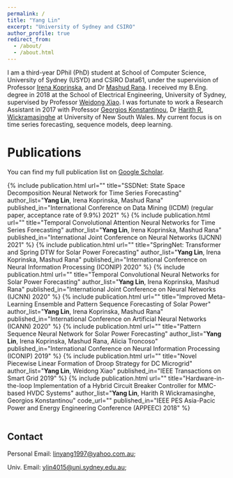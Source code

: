 ```yaml
---
permalink: /
title: "Yang Lin"
excerpt: "University of Sydney and CSIRO"
author_profile: true
redirect_from: 
  - /about/
  - /about.html
---
```


I am a third-year DPhil (PhD) student at School of Computer Science, University of Sydney (USYD) and CSIRO Data61, under the supervision of Professor [Irena Koprinska](https://www.sydney.edu.au/engineering/about/our-people/academic-staff/irena-koprinska.html), and Dr [Mashud Rana](https://people.csiro.au/r/m/mdmashud-rana). I received my B.Eng. degree in 2018 at the School of Electrical Engineering, University of Sydney, supervised by Professor [Weidong Xiao](https://www.sydney.edu.au/engineering/about/our-people/academic-staff/weidong-xiao.html). I was fortunate to work a Research Assistant  in 2017 with Professor [Georgios Konstantinou](https://research.unsw.edu.au/people/dr-georgios-konstantinou), Dr [Harith R. Wickramasinghe](https://www.unsw.edu.au/engineering/our-people/harith-wickramasinghe) at University of New South Wales. 
My current focus is on time series forecasting, sequence models, deep learning.


Publications
======
You can find my full publication list on [Google Scholar](https://scholar.google.com/citations?user=PoAvGRMAAAAJ).

<table width="100%">
	<!-- publication 8 -->
	{%  
	include publication.html 
		url=""
		title="SSDNet: State Space Decomposition Neural Network for Time Series Forecasting" 
		author_list="<b>Yang Lin</b>, Irena Koprinska, Mashud Rana"
		published_in="International Conference on Data Mining (ICDM) (regular paper, acceptance rate of 9.9%) 2021"
	%}
	<!-- publication 7 -->
	{%  include publication.html 
		url=""
		title="Temporal Convolutional Attention Neural Networks for Time Series Forecasting" 
		author_list="<b>Yang Lin</b>, Irena Koprinska, Mashud Rana"
		published_in="International Joint Conference on Neural Networks (IJCNN) 2021"
	%}	
	<!-- publication 6 -->
	{%  include publication.html 
		url=""
		title="SpringNet: Transformer and Spring DTW for Solar Power Forecasting" 
		author_list="<b>Yang Lin</b>, Irena Koprinska, Mashud Rana"
		published_in="International Conference on Neural Information Processing (ICONIP) 2020"
	%}	
	<!-- publication 5 -->
	{%  include publication.html 
		url=""
		title="Temporal Convolutional Neural Networks for Solar Power Forecasting" 
		author_list="<b>Yang Lin</b>, Irena Koprinska, Mashud Rana"
		published_in="International Joint Conference on Neural Networks (IJCNN) 2020"
	%}		
	<!-- publication 4 -->
	{%  include publication.html 
		url=""
		title="Improved Meta-Learning Ensemble and Pattern Sequence Forecasting of Solar Power" 
		author_list="<b>Yang Lin</b>, Irena Koprinska, Mashud Rana"
		published_in="International Conference on Artificial Neural Networks (ICANN) 2020"
	%}	
	<!-- publication 3 -->
	{%  include publication.html 
		url=""
		title="Pattern Sequence Neural Network for Solar Power Forecasting" 
		author_list="<b>Yang Lin</b>, Irena Koprinska, Mashud Rana, Alicia Troncoso"
		published_in="International Conference on Neural Information Processing (ICONIP) 2019"
	%}	
	<!-- publication 2 -->
	{%  include publication.html 
		url=""
		title="Novel Piecewise Linear Formation of Droop Strategy for DC Microgrid" 
		author_list="<b>Yang Lin</b>, Weidong Xiao"
		published_in="IEEE Transactions on Smart Grid 2019"
	%}	
	<!-- publication 1 -->
	{%  include publication.html 
		url=""
		title="Hardware-in-the-loop Implementation of a Hybrid Circuit Breaker Controller for MMC-based HVDC Systems" 
		author_list="<b>Yang Lin</b>, Harith R Wickramasinghe, Georgios Konstantinou"
		code_url=""
		published_in="IEEE PES Asia-Pacic Power and Energy Engineering Conference (APPEEC) 2018"
	%}		
</table>


## Contact
Personal Email: [linyang1997@yahoo.com.au](linyang1997@yahoo.com.au);

Univ. Email: [ylin4015@uni.sydney.edu.au](mailto:ylin4015@uni.sydney.edu.au);
